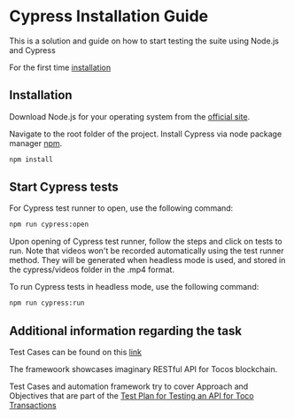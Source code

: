 # Cypress Installation Guide

This is a solution and guide on how to start testing the suite using Node.js and Cypress

For the first time [installation](https://docs.cypress.io/guides/getting-started/installing-cypress#What-you-ll-learn)

## Installation

Download Node.js for your operating system from the [official site](https://nodejs.org/en/).

Navigate to the root folder of the project. Install Cypress via node package manager [npm](https://www.npmjs.com/).

```bash
npm install
```

## Start Cypress tests

For Cypress test runner to open, use the following command:

```bash
npm run cypress:open
```

Upon opening of Cypress test runner, follow the steps and click on tests to run.
Note that videos won't be recorded automatically using the test runner method. They will be generated when headless mode is used, and stored in the cypress/videos folder in the .mp4 format.

To run Cypress tests in headless mode, use the following command:

```bash
npm run cypress:run
```

## Additional information regarding the task

Test Cases can be found on this [link](https://docs.google.com/spreadsheets/d/1Bjy5LJfCAFeOUX8SOLdtqr2xyUbaoJe7x8QYjwnC-Qs/edit?usp=sharing)

The framewoork showcases imaginary RESTful API for Tocos blockchain.

Test Cases and automation framework try to cover Approach and Objectives that are part of the [Test Plan for Testing an API for Toco Transactions](https://docs.google.com/document/d/1qrsD8FwK9epGfEzLKpkgtp_eu2W9x0lKmNq2uF4LiY4/edit?usp=sharing)